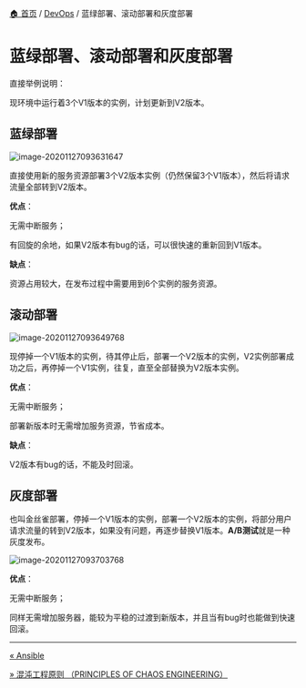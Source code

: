 [🏠 首页](../_index.md) / [DevOps](_index.md) / 蓝绿部署、滚动部署和灰度部署

# 蓝绿部署、滚动部署和灰度部署

直接举例说明：

现环境中运行着3个V1版本的实例，计划更新到V2版本。

## 蓝绿部署

![image-20201127093631647](https://images.poneding.com/2025/03/202503111819595.png)

直接使用新的服务资源部署3个V2版本实例（仍然保留3个V1版本），然后将请求流量全部转到V2版本。

**优点**：

无需中断服务；

有回旋的余地，如果V2版本有bug的话，可以很快速的重新回到V1版本。

**缺点**：

资源占用较大，在发布过程中需要用到6个实例的服务资源。

## 滚动部署

![image-20201127093649768](https://images.poneding.com/2025/03/202503111819080.png)

现停掉一个V1版本的实例，待其停止后，部署一个V2版本的实例，V2实例部署成功之后，再停掉一个V1实例，往复，直至全部替换为V2版本实例。

**优点**：

无需中断服务；

部署新版本时无需增加服务资源，节省成本。

**缺点**：

V2版本有bug的话，不能及时回滚。

## 灰度部署

也叫金丝雀部署，停掉一个V1版本的实例，部署一个V2版本的实例，将部分用户请求流量的转到V2版本，如果没有问题，再逐步替换V1版本。**A/B测试**就是一种灰度发布。

![image-20201127093703768](https://images.poneding.com/2025/03/202503111821744.png)

**优点**：

无需中断服务；

同样无需增加服务器，能较为平稳的过渡到新版本，并且当有bug时也能做到快速回滚。

---
[« Ansible](ansible.md)

[» 混沌工程原则 （PRINCIPLES OF CHAOS ENGINEERING）](chaos-engineering.md)
